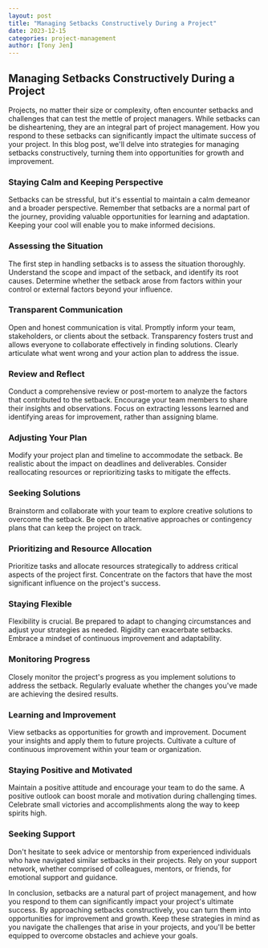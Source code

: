 ```yaml
---
layout: post
title: "Managing Setbacks Constructively During a Project"
date: 2023-12-15
categories: project-management
author: [Tony Jen]
---
```


## Managing Setbacks Constructively During a Project

Projects, no matter their size or complexity, often encounter setbacks and challenges that can test the mettle of project managers. While setbacks can be disheartening, they are an integral part of project management. How you respond to these setbacks can significantly impact the ultimate success of your project. In this blog post, we'll delve into strategies for managing setbacks constructively, turning them into opportunities for growth and improvement.

### Staying Calm and Keeping Perspective

Setbacks can be stressful, but it's essential to maintain a calm demeanor and a broader perspective. Remember that setbacks are a normal part of the journey, providing valuable opportunities for learning and adaptation. Keeping your cool will enable you to make informed decisions.

### Assessing the Situation

The first step in handling setbacks is to assess the situation thoroughly. Understand the scope and impact of the setback, and identify its root causes. Determine whether the setback arose from factors within your control or external factors beyond your influence.

### Transparent Communication

Open and honest communication is vital. Promptly inform your team, stakeholders, or clients about the setback. Transparency fosters trust and allows everyone to collaborate effectively in finding solutions. Clearly articulate what went wrong and your action plan to address the issue.

### Review and Reflect

Conduct a comprehensive review or post-mortem to analyze the factors that contributed to the setback. Encourage your team members to share their insights and observations. Focus on extracting lessons learned and identifying areas for improvement, rather than assigning blame.

### Adjusting Your Plan

Modify your project plan and timeline to accommodate the setback. Be realistic about the impact on deadlines and deliverables. Consider reallocating resources or reprioritizing tasks to mitigate the effects.

### Seeking Solutions

Brainstorm and collaborate with your team to explore creative solutions to overcome the setback. Be open to alternative approaches or contingency plans that can keep the project on track.

### Prioritizing and Resource Allocation

Prioritize tasks and allocate resources strategically to address critical aspects of the project first. Concentrate on the factors that have the most significant influence on the project's success.

### Staying Flexible

Flexibility is crucial. Be prepared to adapt to changing circumstances and adjust your strategies as needed. Rigidity can exacerbate setbacks. Embrace a mindset of continuous improvement and adaptability.

### Monitoring Progress

Closely monitor the project's progress as you implement solutions to address the setback. Regularly evaluate whether the changes you've made are achieving the desired results.

### Learning and Improvement

View setbacks as opportunities for growth and improvement. Document your insights and apply them to future projects. Cultivate a culture of continuous improvement within your team or organization.

### Staying Positive and Motivated

Maintain a positive attitude and encourage your team to do the same. A positive outlook can boost morale and motivation during challenging times. Celebrate small victories and accomplishments along the way to keep spirits high.

### Seeking Support

Don't hesitate to seek advice or mentorship from experienced individuals who have navigated similar setbacks in their projects. Rely on your support network, whether comprised of colleagues, mentors, or friends, for emotional support and guidance.

In conclusion, setbacks are a natural part of project management, and how you respond to them can significantly impact your project's ultimate success. By approaching setbacks constructively, you can turn them into opportunities for improvement and growth. Keep these strategies in mind as you navigate the challenges that arise in your projects, and you'll be better equipped to overcome obstacles and achieve your goals.
